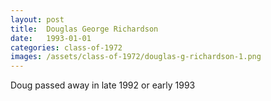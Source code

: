 ```yaml
---
layout: post
title:  Douglas George Richardson
date:   1993-01-01
categories: class-of-1972
images: /assets/class-of-1972/douglas-g-richardson-1.png
---
```

Doug passed away in late 1992 or early 1993
